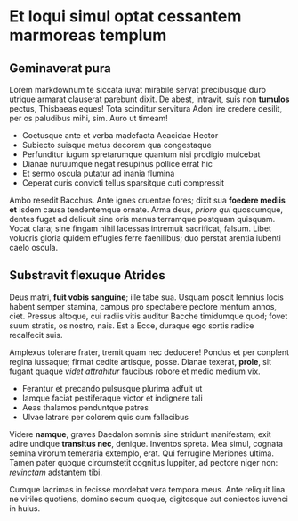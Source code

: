 # Et loqui simul optat cessantem marmoreas templum

## Geminaverat pura

Lorem markdownum te siccata iuvat mirabile servat precibusque duro utrique
armarat clauserat parebunt dixit. De abest, intravit, suis non **tumulos**
pectus, Thisbaeas eques! Tota scinditur servitura Adoni ire credere desilit, per
os paludibus mihi, sim. Auro ut timeam!

- Coetusque ante et verba madefacta Aeacidae Hector
- Subiecto suisque metus decorem qua congestaque
- Perfunditur iugum spretarumque quantum nisi prodigio mulcebat
- Dianae nuruumque negat resupinus pollice errat hic
- Et sermo oscula putatur ad inania flumina
- Ceperat curis convicti tellus sparsitque cuti compressit

Ambo resedit Bacchus. Ante ignes cruentae fores; dixit sua **foedere mediis et**
isdem causa tendentemque ornate. Arma deus, *priore qui* quoscumque, dentes
fugat ad delicuit sine oris manus terramque postquam quisquam. Vocat clara; sine
fingam nihil lacessas intremuit sacrificat, falsum. Libet volucris gloria quidem
effugies ferre faenilibus; duo perstat arentia iubenti caelo oscula.

## Substravit flexuque Atrides

Deus matri, **fuit vobis sanguine**; ille tabe sua. Usquam poscit lemnius locis
habent semper stamina, campus pro spectabere pectore mentum annos, ciet. Pressus
altoque, cui radiis vitis auditur Bacche timidumque quod; fovet suum stratis, os
nostro, nais. Est a Ecce, duraque ego sortis radice recalfecit suis.

Amplexus tolerare frater, tremit quam nec deducere! Pondus et per conplent
regina iussaque; firmat cedite artisque, posse. Dianae texerat, **prole**, sit
fugant quaque *videt attrahitur* faucibus robore et medio medium vix.

- Ferantur et precando pulsusque plurima adfuit ut
- Iamque faciat pestiferaque victor et indignere tali
- Aeas thalamos penduntque patres
- Ulvae latrare per colorem quis cum fallacibus

Videre **namque**, graves Daedalon somnis sine stridunt manifestam; exit adire
undique **transitus nec**, denique. Inventos spreta. Mea simul, cognata semina
virorum temeraria extemplo, erat. Qui ferrugine Meriones ultima. Tamen pater
quoque circumstetit cognitus Iuppiter, ad pectore niger non: *revinctam*
adstantem tibi.

Cumque lacrimas in fecisse mordebat vera tempora meus. Ante reliquit lina ne
viriles quotiens, domino secum quoque, digitosque aut coniectos iuvenci in
huius.
